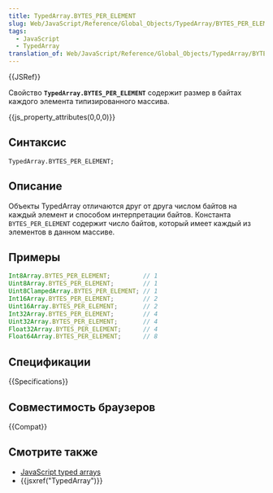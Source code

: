 ```yaml
---
title: TypedArray.BYTES_PER_ELEMENT
slug: Web/JavaScript/Reference/Global_Objects/TypedArray/BYTES_PER_ELEMENT
tags:
  - JavaScript
  - TypedArray
translation_of: Web/JavaScript/Reference/Global_Objects/TypedArray/BYTES_PER_ELEMENT
---
```


{{JSRef}}

Свойство **`TypedArray.BYTES_PER_ELEMENT`** содержит размер в байтах каждого элемента типизированного массива.

{{js_property_attributes(0,0,0)}}

## Синтаксис

```
TypedArray.BYTES_PER_ELEMENT;
```

## Описание

Объекты TypedArray отличаются друг от друга числом байтов на каждый элемент и способом интерпретации байтов. Константа `BYTES_PER_ELEMENT` содержит число байтов, который имеет каждый из элементов в данном массиве.

## Примеры

```js
Int8Array.BYTES_PER_ELEMENT;         // 1
Uint8Array.BYTES_PER_ELEMENT;        // 1
Uint8ClampedArray.BYTES_PER_ELEMENT; // 1
Int16Array.BYTES_PER_ELEMENT;        // 2
Uint16Array.BYTES_PER_ELEMENT;       // 2
Int32Array.BYTES_PER_ELEMENT;        // 4
Uint32Array.BYTES_PER_ELEMENT;       // 4
Float32Array.BYTES_PER_ELEMENT;      // 4
Float64Array.BYTES_PER_ELEMENT;      // 8
```

## Спецификации

{{Specifications}}

## Совместимость браузеров

{{Compat}}

## Смотрите также

- [JavaScript typed arrays](/ru/docs/Web/JavaScript/Typed_arrays)
- {{jsxref("TypedArray")}}
